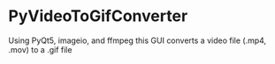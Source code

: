 # PyVideoToGifConverter
Using PyQt5, imageio, and ffmpeg this GUI converts a video file (.mp4, .mov) to a .gif file
